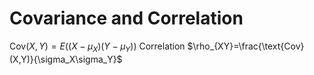 # Covariance and Correlation
$\text{Cov}(X,Y)=E((X-\mu_X)(Y-\mu_Y))$
Correlation $\rho_{XY}=\frac{\text{Cov}(X,Y)}{\sigma_X\sigma_Y}$

